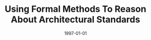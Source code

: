 ---
title: "Using Formal Methods To Reason About Architectural Standards"
date: 1997-01-01
venue: "Pulling Together, Proceedings of the 19th International Conference on Software Engineering, Boston, Massachusetts, USA, May 17-23, 1997"
paperurl: https://doi.org/10.1145/253228.253433
authors: "Kevin J Sullivan, John Socha and Mark Marchukov"
awards: ""
---